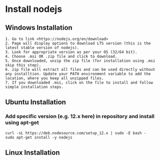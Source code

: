 # Install nodejs

## Windows Installation

    1. Go to link <https://nodejs.org/en/download>
    2. Page will display options to download LTS version (this is the latest stable version of nodejs).
    3. Look for appropriate version as per your OS (32/64 bit).
    4. Choose .msi OR .zip file and click to download.
    5. Once downloaded, unzip the zip file (for installation using .msi skip this step).
    6. zip file will extract all files and can be used directly without any installtion. Update your PATH environment variable to add the location, where you keep all unzipped files.
    7. If you downloaded .msi, click on the file to install and follow simple installation steps. 

## Ubuntu Installation

### Add specific version (e.g. 12.x here) in repository and install using apt-get

    curl -sL https://deb.nodesource.com/setup_12.x | sudo -E bash -
    sudo apt-get install -y nodejs

## Linux Installation
